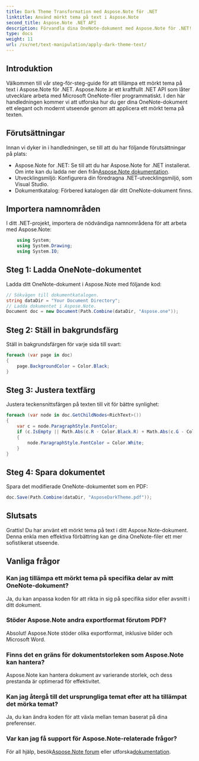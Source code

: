 ```yaml
---
title: Dark Theme Transformation med Aspose.Note för .NET
linktitle: Använd mörkt tema på text i Aspose.Note
second_title: Aspose.Note .NET API
description: Förvandla dina OneNote-dokument med Aspose.Note för .NET! Applicera ett elegant mörkt tema utan ansträngning. Ladda ner nu och förbättra din anteckningsupplevelse.
type: docs
weight: 11
url: /sv/net/text-manipulation/apply-dark-theme-text/
---
```

## Introduktion
Välkommen till vår steg-för-steg-guide för att tillämpa ett mörkt tema på text i Aspose.Note för .NET. Aspose.Note är ett kraftfullt .NET API som låter utvecklare arbeta med Microsoft OneNote-filer programmatiskt. I den här handledningen kommer vi att utforska hur du ger dina OneNote-dokument ett elegant och modernt utseende genom att applicera ett mörkt tema på texten.
## Förutsättningar
Innan vi dyker in i handledningen, se till att du har följande förutsättningar på plats:
-  Aspose.Note for .NET: Se till att du har Aspose.Note for .NET installerat. Om inte kan du ladda ner den från[Aspose.Note dokumentation](https://reference.aspose.com/note/net/).
- Utvecklingsmiljö: Konfigurera din föredragna .NET-utvecklingsmiljö, som Visual Studio.
- Dokumentkatalog: Förbered katalogen där ditt OneNote-dokument finns.
## Importera namnområden
I ditt .NET-projekt, importera de nödvändiga namnområdena för att arbeta med Aspose.Note:
```csharp
    using System;
    using System.Drawing;
    using System.IO;
```
## Steg 1: Ladda OneNote-dokumentet
Ladda ditt OneNote-dokument i Aspose.Note med följande kod:
```csharp
// Sökvägen till dokumentkatalogen.
string dataDir = "Your Document Directory";
// Ladda dokumentet i Aspose.Note.
Document doc = new Document(Path.Combine(dataDir, "Aspose.one"));
```
## Steg 2: Ställ in bakgrundsfärg
Ställ in bakgrundsfärgen för varje sida till svart:
```csharp
foreach (var page in doc)
{
    page.BackgroundColor = Color.Black;
}
```
## Steg 3: Justera textfärg
Justera teckensnittsfärgen på texten till vit för bättre synlighet:
```csharp
foreach (var node in doc.GetChildNodes<RichText>())
{
    var c = node.ParagraphStyle.FontColor;
    if (c.IsEmpty || Math.Abs(c.R - Color.Black.R) + Math.Abs(c.G - Color.Black.G) + Math.Abs(c.B - Color.Black.B) <= 30)
    {
        node.ParagraphStyle.FontColor = Color.White;
    }
}
```
## Steg 4: Spara dokumentet
Spara det modifierade OneNote-dokumentet som en PDF:
```csharp
doc.Save(Path.Combine(dataDir, "AsposeDarkTheme.pdf"));
```
## Slutsats
Grattis! Du har använt ett mörkt tema på text i ditt Aspose.Note-dokument. Denna enkla men effektiva förbättring kan ge dina OneNote-filer ett mer sofistikerat utseende.
## Vanliga frågor
### Kan jag tillämpa ett mörkt tema på specifika delar av mitt OneNote-dokument?
Ja, du kan anpassa koden för att rikta in sig på specifika sidor eller avsnitt i ditt dokument.
### Stöder Aspose.Note andra exportformat förutom PDF?
Absolut! Aspose.Note stöder olika exportformat, inklusive bilder och Microsoft Word.
### Finns det en gräns för dokumentstorleken som Aspose.Note kan hantera?
Aspose.Note kan hantera dokument av varierande storlek, och dess prestanda är optimerad för effektivitet.
### Kan jag återgå till det ursprungliga temat efter att ha tillämpat det mörka temat?
Ja, du kan ändra koden för att växla mellan teman baserat på dina preferenser.
### Var kan jag få support för Aspose.Note-relaterade frågor?
 För all hjälp, besök[Aspose.Note forum](https://forum.aspose.com/c/note/28) eller utforska[dokumentation](https://reference.aspose.com/note/net/).